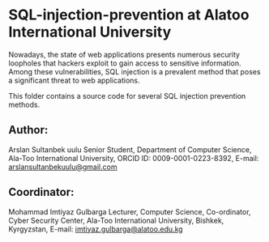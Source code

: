 # SQL-injection-prevention at Alatoo International University
Nowadays, the state of web applications presents numerous security loopholes that hackers
exploit to gain access to sensitive information. Among these vulnerabilities, SQL injection is a
prevalent method that poses a significant threat to web applications.

This folder contains a source code for several SQL injection prevention methods.
## Author:
Arslan Sultanbek uulu
Senior Student, Department of Computer Science, Ala-Too International University, 
ORCID ID: 0009-0001-0223-8392, E-mail: arslansultanbekuulu@gmail.com 
## Coordinator:
Mohammad Imtiyaz Gulbarga
Lecturer, Computer Science, Co-ordinator, Cyber Security Center,
Ala-Too International University, Bishkek, Kyrgyzstan,
E-mail: imtiyaz.gulbarga@alatoo.edu.kg


